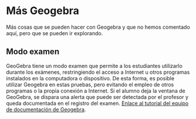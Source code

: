 # Más Geogebra

Más cosas que se pueden hacer con Geogebra y que no hemos comentado aquí, pero que se pueden ir explorando. 

## Modo examen

GeoGebra tiene un modo examen que permite a los estudiantes utilizarlo durante los exámenes, restringiendo el acceso a Internet u otros programas instalados en la computadora o dispositivo. De esta forma, es posible utilizar Geogebra en estas pruebas, pero evitando el empleo de otros programas o la propia conexión a Internet. Si el alumno deja la ventana de GeoGebra, se dispara una alerta que puede ser detectada por el profesor y queda documentada en el registro del examen. [Enlace al tutorial del equipo de documentación de Geogebra](https://www.geogebra.org/m/yRRCm3S8). 



